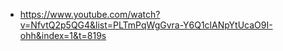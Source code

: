 - https://www.youtube.com/watch?v=NfvtQ2p5QG4&list=PLTmPqWgGvra-Y6Q1clANpYtUcaO9I-ohh&index=1&t=819s